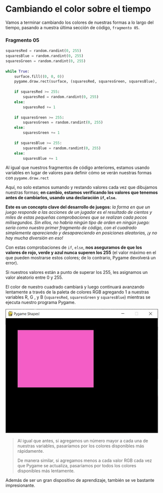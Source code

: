 # Cambiando el color sobre el tiempo

Vamos a terminar cambiando los colores de nuestras formas a lo largo del tiempo, pasando a nuestra última sección de código, `fragmento 05`.

### Fragmento 05
```python
squaresRed = random.randint(0, 255)
squaresBlue = random.randint(0, 255)
squaresGreen = random.randint(0, 255)

while True:
    surface.fill((0, 0, 0))
    pygame.draw.rect(surface, (squaresRed, squaresGreen, squaresBlue), (50, 50, windowWidth /2, windowHeight /2))
    
    if squaresRed >= 255:
        squaresRed = random.randint(0, 255)
    else:
        squaresRed += 1
    
    if squaresGreen >= 255:
        squaresGreen = random.randint(0, 255)
    else:
        squaresGreen += 1
    
    if squaresBlue >= 255:
        squaresBlue = random.randint(0, 255)
    else:
        squaresBlue += 1
```
Al igual que nuestros fragmentos de código anteriores, estamos usando variables en lugar de valores para definir cómo se verán nuestras formas con `pygame.draw.rect` 

Aquí, no solo estamos sumando y restando valores cada vez que dibujamos nuestras formas; **en cambio, estamos verificando los valores que tenemos antes de cambiarlos, usando una declaración `if`, `else`.**

**Este es un concepto clave del desarrollo de juegos:** *la forma en que un juego responde a las acciones de un jugador es el resultado de cientos y miles de estas pequeñas comprobaciones que se realizan cada pocos milisegundos. Sin ellos, no habría ningún tipo de orden en ningún juego: sería como nuestro primer fragmento de código, con el cuadrado simplemente apareciendo y desapareciendo en posiciones aleatorias, ¡y no hay mucha diversión en eso!*

Con estas comprobaciones de `if`, `else`, **nos aseguramos de que los valores de rojo, verde y azul nunca superen los 255** (el valor máximo en el que pueden mostrarse estos colores; de lo contrario, Pygame devolverá un error).

Si nuestros valores están a punto de superar los 255, les asignamos un valor aleatorio entre 0 y 255. 

El color de nuestro cuadrado cambiará y luego continuará avanzando lentamente a través de la paleta de colores RGB agregando 1 a nuestras variables R, G , y  B (`squaresRed`, `squaresGreen` y `squaresBlue`) mientras se ejecuta nuestro programa Pygame. 

![](https://github.com/Ezzzzzzzzzzzzzz/Taller_PyG/blob/master/PracticasPyG/Practica2/Cap2.2.6.JPG)

>Al igual que antes, si agregamos un número mayor a cada una de nuestras variables, pasaríamos por los colores disponibles más rápidamente. 
>
>De manera similar, si agregamos menos a cada valor RGB cada vez que Pygame se actualiza, pasaríamos por todos los colores disponibles más lentamente. 

Además de ser un gran dispositivo de aprendizaje, también se ve bastante impresionante.
<!--stackedit_data:
eyJoaXN0b3J5IjpbMjA2ODgzNjk0OSwtODk4MDY3NzY5LDk0Nj
EzMDQ0Ml19
-->